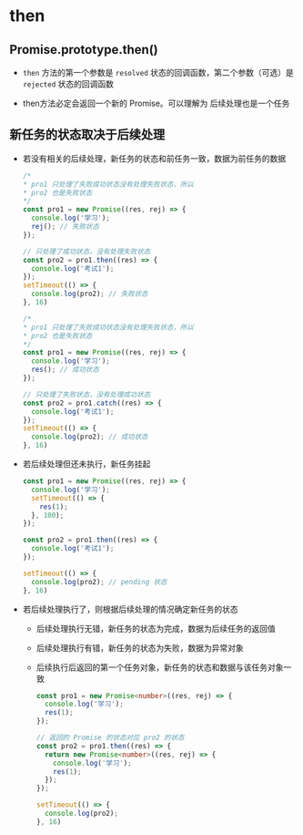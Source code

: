 # then

## Promise.prototype.then()

*   `then` 方法的第一个参数是 `resolved` 状态的回调函数，第二个参数（可选）是 `rejected` 状态的回调函数

*   then方法必定会返回一个新的 Promise。可以理解为 后续处理也是一个任务

## 新任务的状态取决于后续处理

*   若没有相关的后续处理，新任务的状态和前任务一致，数据为前任务的数据

    ```javascript
    /*
    * pro1 只处理了失败成功状态没有处理失败状态，所以
    * pro2 也是失败状态
    */
    const pro1 = new Promise((res, rej) => {
      console.log('学习');
      rej(); // 失败状态
    });

    // 只处理了成功状态，没有处理失败状态
    const pro2 = pro1.then((res) => {
      console.log('考试1');
    });
    setTimeout(() => {
      console.log(pro2); // 失败状态
    }, 16)
    ```

    ```javascript
    /*
    * pro1 只处理了失败成功状态没有处理失败状态，所以
    * pro2 也是失败状态
    */
    const pro1 = new Promise((res, rej) => {
      console.log('学习');
      res(); // 成功状态
    });

    // 只处理了失败状态，没有处理成功状态
    const pro2 = pro1.catch((res) => {
      console.log('考试1');
    });
    setTimeout(() => {
      console.log(pro2); // 成功状态
    }, 16)
    ```

*   若后续处理但还未执行，新任务挂起

    ```javascript
    const pro1 = new Promise((res, rej) => {
      console.log('学习');
      setTimeout(() => {
        res(1);
      }, 100);
    });

    const pro2 = pro1.then((res) => {
      console.log('考试1');
    });

    setTimeout(() => {
      console.log(pro2); // pending 状态
    }, 16)
    ```

*   若后续处理执行了，则根据后续处理的情况确定新任务的状态

    *   后续处理执行无错，新任务的状态为完成，数据为后续任务的返回值

    *   后续处理执行有错，新任务的状态为失败，数据为异常对象

    *   后续执行后返回的第一个任务对象，新任务的状态和数据与该任务对象一致

        ```typescript
        const pro1 = new Promise<number>((res, rej) => {
          console.log('学习');
          res(1);
        });

        // 返回的 Promise 的状态对应 pro2 的状态
        const pro2 = pro1.then((res) => {
          return new Promise<number>((res, rej) => {
            console.log('学习');
            res(1);
          });
        });

        setTimeout(() => {
          console.log(pro2);
        }, 16)
        ```
